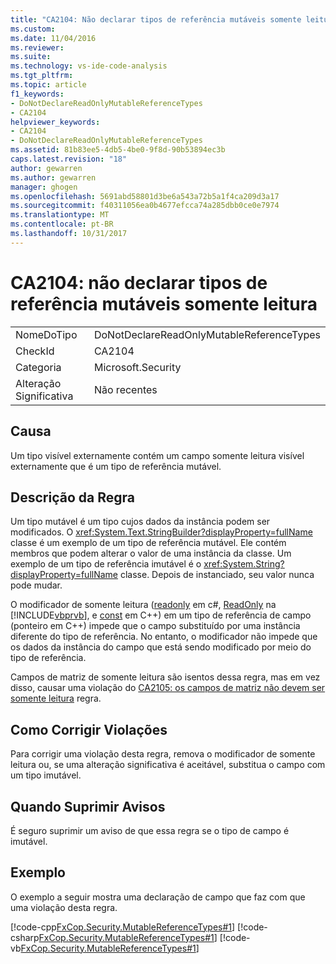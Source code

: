 ```yaml
---
title: "CA2104: Não declarar tipos de referência mutáveis somente leitura | Microsoft Docs"
ms.custom: 
ms.date: 11/04/2016
ms.reviewer: 
ms.suite: 
ms.technology: vs-ide-code-analysis
ms.tgt_pltfrm: 
ms.topic: article
f1_keywords:
- DoNotDeclareReadOnlyMutableReferenceTypes
- CA2104
helpviewer_keywords:
- CA2104
- DoNotDeclareReadOnlyMutableReferenceTypes
ms.assetid: 81b83ee5-4db5-4be0-9f8d-90b53894ec3b
caps.latest.revision: "18"
author: gewarren
ms.author: gewarren
manager: ghogen
ms.openlocfilehash: 5691abd58801d3be6a543a72b5a1f4ca209d3a17
ms.sourcegitcommit: f40311056ea0b4677efcca74a285dbb0ce0e7974
ms.translationtype: MT
ms.contentlocale: pt-BR
ms.lasthandoff: 10/31/2017
---
```

# <a name="ca2104-do-not-declare-read-only-mutable-reference-types"></a>CA2104: não declarar tipos de referência mutáveis somente leitura
|||  
|-|-|  
|NomeDoTipo|DoNotDeclareReadOnlyMutableReferenceTypes|  
|CheckId|CA2104|  
|Categoria|Microsoft.Security|  
|Alteração Significativa|Não recentes|  
  
## <a name="cause"></a>Causa  
 Um tipo visível externamente contém um campo somente leitura visível externamente que é um tipo de referência mutável.  
  
## <a name="rule-description"></a>Descrição da Regra  
 Um tipo mutável é um tipo cujos dados da instância podem ser modificados. O <xref:System.Text.StringBuilder?displayProperty=fullName> classe é um exemplo de um tipo de referência mutável. Ele contém membros que podem alterar o valor de uma instância da classe. Um exemplo de um tipo de referência imutável é o <xref:System.String?displayProperty=fullName> classe. Depois de instanciado, seu valor nunca pode mudar.  
  
 O modificador de somente leitura ([readonly](/dotnet/csharp/language-reference/keywords/readonly) em c#, [ReadOnly](/dotnet/visual-basic/language-reference/modifiers/readonly) na [!INCLUDE[vbprvb](../code-quality/includes/vbprvb_md.md)], e [const](/cpp/cpp/const-cpp) em C++) em um tipo de referência de campo (ponteiro em C++) impede que o campo substituído por uma instância diferente do tipo de referência. No entanto, o modificador não impede que os dados da instância do campo que está sendo modificado por meio do tipo de referência.  
  
 Campos de matriz de somente leitura são isentos dessa regra, mas em vez disso, causar uma violação do [CA2105: os campos de matriz não devem ser somente leitura](../code-quality/ca2105-array-fields-should-not-be-read-only.md) regra.  
  
## <a name="how-to-fix-violations"></a>Como Corrigir Violações  
 Para corrigir uma violação desta regra, remova o modificador de somente leitura ou, se uma alteração significativa é aceitável, substitua o campo com um tipo imutável.  
  
## <a name="when-to-suppress-warnings"></a>Quando Suprimir Avisos  
 É seguro suprimir um aviso de que essa regra se o tipo de campo é imutável.  
  
## <a name="example"></a>Exemplo  
 O exemplo a seguir mostra uma declaração de campo que faz com que uma violação desta regra.  
  
 [!code-cpp[FxCop.Security.MutableReferenceTypes#1](../code-quality/codesnippet/CPP/ca2104-do-not-declare-read-only-mutable-reference-types_1.cpp)]
 [!code-csharp[FxCop.Security.MutableReferenceTypes#1](../code-quality/codesnippet/CSharp/ca2104-do-not-declare-read-only-mutable-reference-types_1.cs)]
 [!code-vb[FxCop.Security.MutableReferenceTypes#1](../code-quality/codesnippet/VisualBasic/ca2104-do-not-declare-read-only-mutable-reference-types_1.vb)]